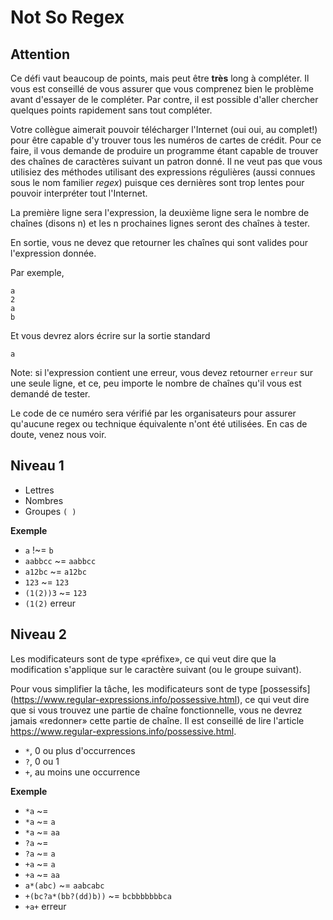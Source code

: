 # Not So Regex

## Attention

Ce défi vaut beaucoup de points, mais peut être **très** long à compléter. Il
vous est conseillé de vous assurer que vous comprenez bien le problème avant d'essayer de le compléter. Par contre, il est possible d'aller chercher
quelques points rapidement sans tout compléter.

Votre collègue aimerait pouvoir télécharger l'Internet (oui oui, au complet!) pour être capable d'y
trouver tous les numéros de cartes de crédit. Pour ce faire, il vous
demande de produire un programme étant capable de trouver des chaînes de
caractères suivant un patron donné. Il ne veut pas que vous utilisiez des méthodes
utilisant des expressions régulières (aussi connues sous le nom familier _regex_) puisque ces dernières sont trop lentes pour pouvoir interpréter tout l'Internet.

La première ligne sera l'expression, la deuxième ligne sera le nombre de chaînes (disons n) et les n prochaines lignes seront des chaînes à tester.

En sortie, vous ne devez que retourner les chaînes qui sont valides pour l'expression donnée.

Par exemple,

```
a
2
a
b
```

Et vous devrez alors écrire sur la sortie standard
```
a
```

Note: si l'expression contient une erreur, vous devez retourner `erreur` sur une seule ligne, et ce, peu importe le nombre de chaînes qu'il vous est demandé de tester.

Le code de ce numéro sera vérifié par les organisateurs pour assurer qu'aucune regex ou
technique équivalente n'ont été utilisées. En cas de doute, venez nous voir.

## Niveau 1
- Lettres
- Nombres
- Groupes `( )`

**Exemple**
- `a` !~= `b`
- `aabbcc` ~= `aabbcc`
- `a12bc` ~= `a12bc`
- `123` ~= `123`
- `(1(2))3` ~= `123`
- `(1(2)` erreur

## Niveau 2
Les modificateurs sont de type «préfixe», ce qui veut dire que la modification
s'applique sur le caractère suivant (ou le groupe suivant).

Pour vous simplifier la tâche, les modificateurs sont de type [possessifs]
(https://www.regular-expressions.info/possessive.html), ce qui veut dire que si
vous trouvez une partie de chaîne fonctionnelle, vous ne devrez jamais
«redonner» cette partie de chaîne. Il est conseillé de lire l'article
https://www.regular-expressions.info/possessive.html.

- `*`, 0 ou plus d'occurrences
- `?`, 0 ou 1
- `+`, au moins une occurrence

**Exemple**
- `*a` ~= ` `
- `*a` ~= `a`
- `*a` ~= `aa`
- `?a` ~= ` `
- `?a` ~= `a`
- `+a` ~= `a`
- `+a` ~= `aa`
- `a*(abc)` ~= `aabcabc`
- `+(bc?a*(bb?(dd)b))` ~= `bcbbbbbbbca`
- `+a+` erreur
